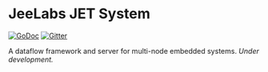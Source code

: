 # JeeLabs JET System

[![GoDoc](https://godoc.org/github.com/jeelabs/jet/hub?status.svg)](https://godoc.org/github.com/jeelabs/jet/hub)
[![Gitter](https://badges.gitter.im/Join%20Chat.svg)](https://gitter.im/jeelabs/jet)

A dataflow framework and server for multi-node embedded systems. _Under development._
